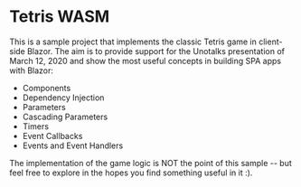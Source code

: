 # Tetris WASM
This is a sample project that implements the classic Tetris game in client-side Blazor. The aim is to provide support for the Unotalks presentation of March 12, 2020 and show the most useful concepts in building SPA apps with Blazor:

 - Components
 - Dependency Injection
 - Parameters
 - Cascading Parameters
 - Timers
 - Event Callbacks
 - Events and Event Handlers
 
 The implementation of the game logic is NOT the point of this sample -- but feel free to explore in the hopes you find something useful in it :).
